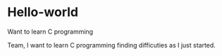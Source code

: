 # Hello-world
Want to learn C programming


Team,
I want to learn C programming finding difficuties as I just started.
